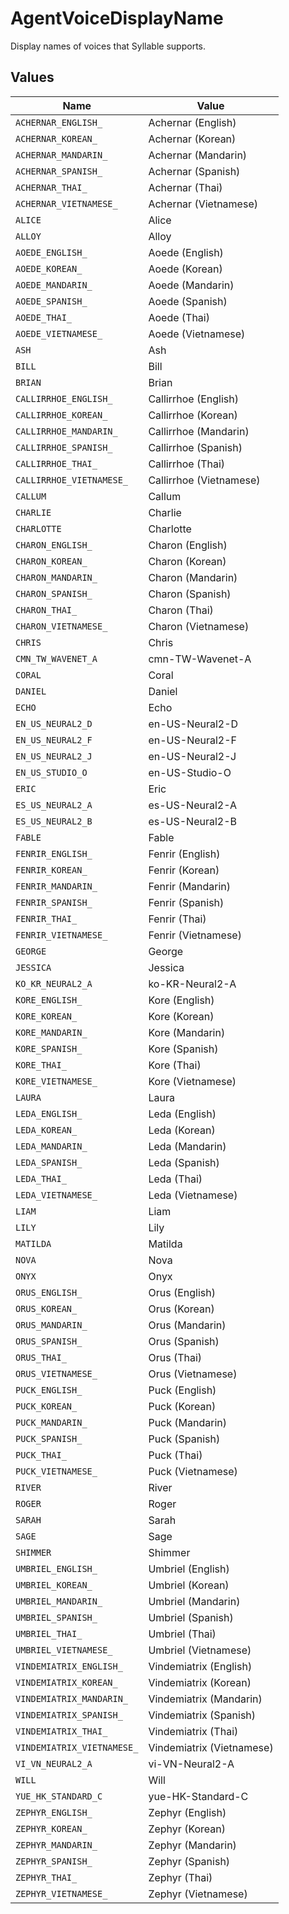 # AgentVoiceDisplayName

Display names of voices that Syllable supports.


## Values

| Name                       | Value                      |
| -------------------------- | -------------------------- |
| `ACHERNAR_ENGLISH_`        | Achernar (English)         |
| `ACHERNAR_KOREAN_`         | Achernar (Korean)          |
| `ACHERNAR_MANDARIN_`       | Achernar (Mandarin)        |
| `ACHERNAR_SPANISH_`        | Achernar (Spanish)         |
| `ACHERNAR_THAI_`           | Achernar (Thai)            |
| `ACHERNAR_VIETNAMESE_`     | Achernar (Vietnamese)      |
| `ALICE`                    | Alice                      |
| `ALLOY`                    | Alloy                      |
| `AOEDE_ENGLISH_`           | Aoede (English)            |
| `AOEDE_KOREAN_`            | Aoede (Korean)             |
| `AOEDE_MANDARIN_`          | Aoede (Mandarin)           |
| `AOEDE_SPANISH_`           | Aoede (Spanish)            |
| `AOEDE_THAI_`              | Aoede (Thai)               |
| `AOEDE_VIETNAMESE_`        | Aoede (Vietnamese)         |
| `ASH`                      | Ash                        |
| `BILL`                     | Bill                       |
| `BRIAN`                    | Brian                      |
| `CALLIRRHOE_ENGLISH_`      | Callirrhoe (English)       |
| `CALLIRRHOE_KOREAN_`       | Callirrhoe (Korean)        |
| `CALLIRRHOE_MANDARIN_`     | Callirrhoe (Mandarin)      |
| `CALLIRRHOE_SPANISH_`      | Callirrhoe (Spanish)       |
| `CALLIRRHOE_THAI_`         | Callirrhoe (Thai)          |
| `CALLIRRHOE_VIETNAMESE_`   | Callirrhoe (Vietnamese)    |
| `CALLUM`                   | Callum                     |
| `CHARLIE`                  | Charlie                    |
| `CHARLOTTE`                | Charlotte                  |
| `CHARON_ENGLISH_`          | Charon (English)           |
| `CHARON_KOREAN_`           | Charon (Korean)            |
| `CHARON_MANDARIN_`         | Charon (Mandarin)          |
| `CHARON_SPANISH_`          | Charon (Spanish)           |
| `CHARON_THAI_`             | Charon (Thai)              |
| `CHARON_VIETNAMESE_`       | Charon (Vietnamese)        |
| `CHRIS`                    | Chris                      |
| `CMN_TW_WAVENET_A`         | cmn-TW-Wavenet-A           |
| `CORAL`                    | Coral                      |
| `DANIEL`                   | Daniel                     |
| `ECHO`                     | Echo                       |
| `EN_US_NEURAL2_D`          | en-US-Neural2-D            |
| `EN_US_NEURAL2_F`          | en-US-Neural2-F            |
| `EN_US_NEURAL2_J`          | en-US-Neural2-J            |
| `EN_US_STUDIO_O`           | en-US-Studio-O             |
| `ERIC`                     | Eric                       |
| `ES_US_NEURAL2_A`          | es-US-Neural2-A            |
| `ES_US_NEURAL2_B`          | es-US-Neural2-B            |
| `FABLE`                    | Fable                      |
| `FENRIR_ENGLISH_`          | Fenrir (English)           |
| `FENRIR_KOREAN_`           | Fenrir (Korean)            |
| `FENRIR_MANDARIN_`         | Fenrir (Mandarin)          |
| `FENRIR_SPANISH_`          | Fenrir (Spanish)           |
| `FENRIR_THAI_`             | Fenrir (Thai)              |
| `FENRIR_VIETNAMESE_`       | Fenrir (Vietnamese)        |
| `GEORGE`                   | George                     |
| `JESSICA`                  | Jessica                    |
| `KO_KR_NEURAL2_A`          | ko-KR-Neural2-A            |
| `KORE_ENGLISH_`            | Kore (English)             |
| `KORE_KOREAN_`             | Kore (Korean)              |
| `KORE_MANDARIN_`           | Kore (Mandarin)            |
| `KORE_SPANISH_`            | Kore (Spanish)             |
| `KORE_THAI_`               | Kore (Thai)                |
| `KORE_VIETNAMESE_`         | Kore (Vietnamese)          |
| `LAURA`                    | Laura                      |
| `LEDA_ENGLISH_`            | Leda (English)             |
| `LEDA_KOREAN_`             | Leda (Korean)              |
| `LEDA_MANDARIN_`           | Leda (Mandarin)            |
| `LEDA_SPANISH_`            | Leda (Spanish)             |
| `LEDA_THAI_`               | Leda (Thai)                |
| `LEDA_VIETNAMESE_`         | Leda (Vietnamese)          |
| `LIAM`                     | Liam                       |
| `LILY`                     | Lily                       |
| `MATILDA`                  | Matilda                    |
| `NOVA`                     | Nova                       |
| `ONYX`                     | Onyx                       |
| `ORUS_ENGLISH_`            | Orus (English)             |
| `ORUS_KOREAN_`             | Orus (Korean)              |
| `ORUS_MANDARIN_`           | Orus (Mandarin)            |
| `ORUS_SPANISH_`            | Orus (Spanish)             |
| `ORUS_THAI_`               | Orus (Thai)                |
| `ORUS_VIETNAMESE_`         | Orus (Vietnamese)          |
| `PUCK_ENGLISH_`            | Puck (English)             |
| `PUCK_KOREAN_`             | Puck (Korean)              |
| `PUCK_MANDARIN_`           | Puck (Mandarin)            |
| `PUCK_SPANISH_`            | Puck (Spanish)             |
| `PUCK_THAI_`               | Puck (Thai)                |
| `PUCK_VIETNAMESE_`         | Puck (Vietnamese)          |
| `RIVER`                    | River                      |
| `ROGER`                    | Roger                      |
| `SARAH`                    | Sarah                      |
| `SAGE`                     | Sage                       |
| `SHIMMER`                  | Shimmer                    |
| `UMBRIEL_ENGLISH_`         | Umbriel (English)          |
| `UMBRIEL_KOREAN_`          | Umbriel (Korean)           |
| `UMBRIEL_MANDARIN_`        | Umbriel (Mandarin)         |
| `UMBRIEL_SPANISH_`         | Umbriel (Spanish)          |
| `UMBRIEL_THAI_`            | Umbriel (Thai)             |
| `UMBRIEL_VIETNAMESE_`      | Umbriel (Vietnamese)       |
| `VINDEMIATRIX_ENGLISH_`    | Vindemiatrix (English)     |
| `VINDEMIATRIX_KOREAN_`     | Vindemiatrix (Korean)      |
| `VINDEMIATRIX_MANDARIN_`   | Vindemiatrix (Mandarin)    |
| `VINDEMIATRIX_SPANISH_`    | Vindemiatrix (Spanish)     |
| `VINDEMIATRIX_THAI_`       | Vindemiatrix (Thai)        |
| `VINDEMIATRIX_VIETNAMESE_` | Vindemiatrix (Vietnamese)  |
| `VI_VN_NEURAL2_A`          | vi-VN-Neural2-A            |
| `WILL`                     | Will                       |
| `YUE_HK_STANDARD_C`        | yue-HK-Standard-C          |
| `ZEPHYR_ENGLISH_`          | Zephyr (English)           |
| `ZEPHYR_KOREAN_`           | Zephyr (Korean)            |
| `ZEPHYR_MANDARIN_`         | Zephyr (Mandarin)          |
| `ZEPHYR_SPANISH_`          | Zephyr (Spanish)           |
| `ZEPHYR_THAI_`             | Zephyr (Thai)              |
| `ZEPHYR_VIETNAMESE_`       | Zephyr (Vietnamese)        |